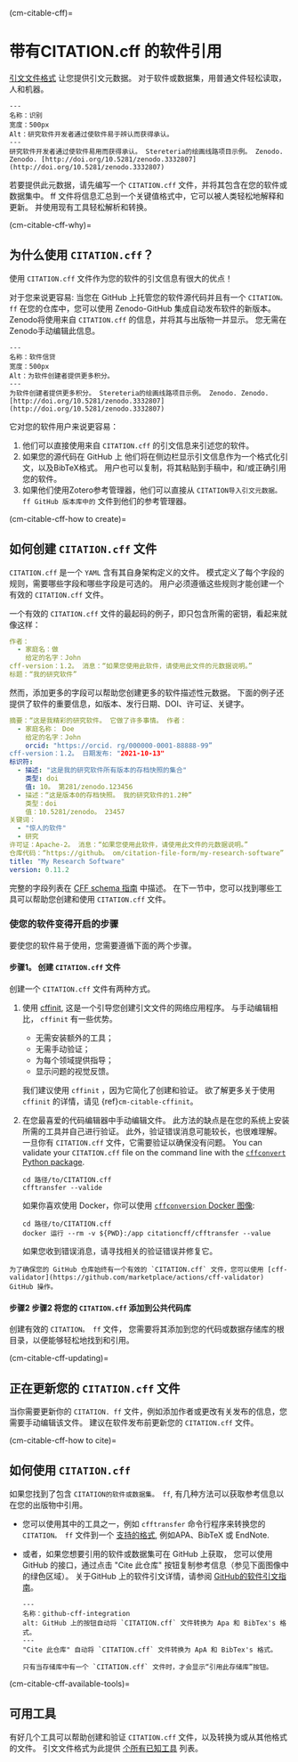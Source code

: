 (cm-citable-cff)=
# 带有CITATION.cff 的软件引用

[引文文件格式](https://citation-file-format.github.io) 让您提供引文元数据。 对于软件或数据集，用普通文件轻松读取，人和机器。

```{figure} ../../figures/recognition.jpg
---
名称：识别
宽度：500px
Alt：研究软件开发者通过使软件易于辨认而获得承认。
---
研究软件开发者通过使软件易用而获得承认。 Stereteria的绘画线路项目示例。 Zenodo. Zenodo. [http://doi.org/10.5281/zenodo.3332807](http://doi.org/10.5281/zenodo.3332807)
```

若要提供此元数据，请先编写一个 `CITATION.cff` 文件，并将其包含在您的软件或数据集中。 ff</code> 文件将信息汇总到一个关键值格式中，它可以被人类轻松地解释和更新。 并使用现有工具轻松解析和转换。

(cm-citable-cff-why)=
## 为什么使用 `CITATION.cff`？

使用 `CITATION.cff` 文件作为您的软件的引文信息有很大的优点！

对于您来说更容易: 当您在 GitHub 上托管您的软件源代码并且有一个 `CITATION。 ff` 在您的仓库中，您可以使用 Zenodo-GitHub 集成自动发布软件的新版本。 Zenodo将使用来自 `CITATION.cff` 的信息，并将其与出版物一并显示。 您无需在Zenodo手动编辑此信息。

```{figure} ../../figures/software-credit.jpg
---
名称：软件信贷
宽度：500px
Alt：为软件创建者提供更多积分。
---
为软件创建者提供更多积分。 Stereteria的绘画线路项目示例。 Zenodo. Zenodo. [http://doi.org/10.5281/zenodo.3332807](http://doi.org/10.5281/zenodo.3332807)
```

它对您的软件用户来说更容易：
1. 他们可以直接使用来自 `CITATION.cff` 的引文信息来引述您的软件。
2. 如果您的源代码在 GitHub 上 他们将在侧边栏显示引文信息作为一个格式化引文，以及BibTeX格式。 用户也可以复制，将其粘贴到手稿中，和/或正确引用您的软件。
3. 如果他们使用Zotero参考管理器，他们可以直接从 `CITATION导入引文元数据。 ff GitHub 版本库中的` 文件到他们的参考管理器。

(cm-citable-cff-how to create)=
## 如何创建 `CITATION.cff` 文件

`CITATION.cff` 是一个 `YAML` 含有其自身架构定义的文件。 模式定义了每个字段的规则，需要哪些字段和哪些字段是可选的。 用户必须遵循这些规则才能创建一个有效的 `CITATION.cff` 文件。

一个有效的 `CITATION.cff` 文件的最起码的例子，即只包含所需的密钥，看起来就像这样：

```yaml
作者：
  - 家庭名：做
    给定的名字：John
cff-version：1.2。 消息：“如果您使用此软件，请使用此文件的元数据说明。”
标题：“我的研究软件”
```

然而，添加更多的字段可以帮助您创建更多的软件描述性元数据。 下面的例子还提供了软件的重要信息，如版本、发行日期、DOI、许可证、关键字。

```yaml
摘要：“这是我精彩的研究软件。 它做了许多事情。 作者：
  - 家庭名称： Doe
    给定的名字：John
    orcid: "https://orcid. rg/000000-0001-88888-99”
cff-version：1.2。 日期发布: "2021-10-13"
标识符:
  - 描述: "这是我的研究软件所有版本的存档快照的集合"
    类型: doi
    值: 10。 第281/zenodo.123456
  - 描述：“这是版本0的存档快照。 我的研究软件的1.2种”
    类型：doi
    值：10.5281/zenodo。 23457
关键词：
  - "惊人的软件"
  - 研究
许可证：Apache-2。 消息：“如果您使用此软件，请使用此文件的元数据说明。”
仓库代码：“https://github。 om/citation-file-form/my-research-software”
title: "My Research Software"
version: 0.11.2
```

完整的字段列表在 [CFF schema 指南](https://github.com/citation-file-format/citation-file-format/blob/main/schema-guide.md) 中描述。 在下一节中，您可以找到哪些工具可以帮助您创建和使用 `CITATION.cff` 文件。

### 使您的软件变得开启的步骤

要使您的软件易于使用，您需要遵循下面的两个步骤。

#### 步骤1。 创建 `CITATION.cff` 文件

创建一个 `CITATION.cff` 文件有两种方式。

1. 使用 [cffinit](https://citation-file-format.github.io/cff-initializer-javascript/), 这是一个引导您创建引文文件的网络应用程序。 与手动编辑相比， `cffinit` 有一些优势。

    - 无需安装额外的工具；
    - 无需手动验证；
    - 为每个领域提供指导；
    - 显示问题的视觉反馈。

    我们建议使用 `cffinit` ，因为它简化了创建和验证。 欲了解更多关于使用 `cffinit` 的详情，请见 {ref}`cm-citable-cffinit`。

2. 在您最喜爱的代码编辑器中手动编辑文件。 此方法的缺点是在您的系统上安装所需的工具并自己进行验证。 此外，验证错误消息可能较长，也很难理解。 一旦你有 `CITATION.cff` 文件，它需要验证以确保没有问题。 You can validate your `CITATION.cff` file on the command line with the [`cffconvert` Python package](https://pypi.org/project/cffconvert/).

    ```shell
    cd 路径/to/CITATION.cff
    cfftransfer --valide
    ```

    如果你喜欢使用 Docker，你可以使用 [`cffconversion` Docker 图像](https://hub.docker.com/r/citationcff/cffconvert):

    ```shell
    cd 路径/to/CITATION.cff
    docker 运行 --rm -v ${PWD}:/app citationcff/cfftransfer --value
    ```

    如果您收到错误消息，请寻找相关的验证错误并修复它。

```{note}
为了确保您的 GitHub 仓库始终有一个有效的 `CITATION.cff` 文件，您可以使用 [cff-validator](https://github.com/marketplace/actions/cff-validator) GitHub 操作。
```

#### 步骤2 步骤2 将您的 `CITATION.cff` 添加到公共代码库

创建有效的 `CITATION。 ff` 文件， 您需要将其添加到您的代码或数据存储库的根目录，以便能够轻松地找到和引用。

(cm-citable-cff-updating)=
## 正在更新您的 `CITATION.cff` 文件

当你需要更新你的 `CITATION. ff` 文件，例如添加作者或更改有关发布的信息，您需要手动编辑该文件。 建议在软件发布前更新您的 `CITATION.cff` 文件。

(cm-citable-cff-how to cite)=
## 如何使用 `CITATION.cff`

如果您找到了包含 `CITATION的软件或数据集。 ff`, 有几种方法可以获取参考信息以在您的出版物中引用。

- 您可以使用其中的工具之一，例如 `cfftransfer` 命令行程序来转换您的 `CITATION。 ff` 文件到一个 [支持的格式](https://github.com/citation-file-format/cff-converter-python#supported-output-formats), 例如APA、BibTeX 或 EndNote.

- 或者，如果您想要引用的软件或数据集可在 GitHub 上获取， 您可以使用 GitHub 的接口，通过点击 "Cite 此仓库" 按钮复制参考信息（参见下面图像中的绿色区域）。 关于GitHub 上的软件引文详情，请参阅 [GitHub的软件引文指南](https://docs.github.com/en/repositories/managing-your-repositorys-settings-and-features/customizing-your-repository/about-citation-files)。

  ```{figure} ../../figures/github-cff-integration.jpg
  ---
  名称：github-cff-integration
  alt: GitHub 上的按钮自动将 `CITATION.cff` 文件转换为 Apa 和 BibTex's 格式。
  ---
  "Cite 此仓库" 自动将 `CITATION.cff` 文件转换为 ApA 和 BibTex's 格式。
  ```

  ```{note}
  只有当存储库中有一个 `CITATION.cff` 文件时，才会显示“引用此存储库”按钮。
  ```

(cm-citable-cff-available-tools)=
## 可用工具

有好几个工具可以帮助创建和验证 `CITATION.cff` 文件，以及转换为或从其他格式的文件。 引文文件格式为此提供 [个所有已知工具](https://github.com/citation-file-format/citation-file-format#tools-to-work-with-citationcff-files-wrench) 列表。
